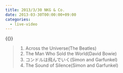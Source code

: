 ```yaml
---
title: 2013/3/30 NKG & Co.
date: 2013-03-30T00:00:00+09:00
categories:
  - live-video
---
```


{{<youtube M66DyPT728Q>}}

> 1. Across the Universe(The Beatles)  
> 2. The Man Who Sold the World(David Bowie)  
> 3. コンドルは飛んでいく(Simon and Garfunkel)  
> 4. The Sound of Silence(Simon and Garfunkel)  


